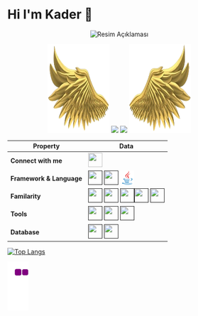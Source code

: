 # Hi I'm Kader 👋


<p align="center">
  <img src="https://media.tenor.com/knLw-Jlx8voAAAAC/welcome-to-my-profile-welcome.gif" alt="Resim Açıklaması" width="1000">
</p>

<p align="center">
  <img height="200" width="140"src="https://raw.githubusercontent.com/muhiqsimui/muhiqsimui/main/assets/left.png"  />
  <source  srcset=" ">
  <img height="190" src="https://github-readme-stats.vercel.app/api?username=tutunamayanlar2021&show_icons=true&theme=dark" />
  <img height="190"  src="https://github-readme-stats.vercel.app/api/top-langs/?username=tutunamayanlar2021&show_icons=true&theme=dark&langs_count=6" 
  <source  srcset=" ">
  <img height="200" width="140" src="https://raw.githubusercontent.com/muhiqsimui/muhiqsimui/main/assets/right.png" height="190" />
</p>


| Property  |   Data    |
| --------- | --------- |
| **Connect with me**   |   [<img height="32" width="32" src="https://cdn-icons-png.flaticon.com/512/174/174857.png">](https://www.linkedin.com/in/kader-oral-4464331a5)|
| **Framework & Language**  | [<img height="32" width="32" src="https://cdn.simpleicons.org/swift">]() [<img height="32" width="32" src="https://cdn.simpleicons.org/flutter">]() [<img height="32" width="32" src="https://raw.githubusercontent.com/devicons/devicon/master/icons/java/java-original.svg">]()|
| **Familarity**    | [<img height="32" width="32" src="https://cdn.simpleicons.org/python">]() [<img height="32" width="32" src="https://cdn.simpleicons.org/csharp">]() [<img height="32" width="32" src="https://cdn.simpleicons.org/c++">]()[<img height="32" width="32" src="https://cdn.simpleicons.org/selenium">]() [<img height="32" width="32" src="https://cdn.simpleicons.org/postgresql">]()   |
|  **Tools**    | [<img height="32" width="32" src="https://cdn.simpleicons.org/xcode">]() [<img height="32" width="32" src="https://cdn.simpleicons.org/visualstudiocode">]() [<img height="32" width="32" src="https://cdn.simpleicons.org/androidstudio">]()   |
|  **Database**    | [<img height="32" width="32" src="https://cdn.simpleicons.org/firebase">]() [<img height="32" width="32" src="https://cdn.simpleicons.org/sqlite">]()|

[![Top Langs](https://github-readme-stats.vercel.app/api/top-langs/?username=tutunamayanlar2021&layout=pie&theme=dark)](https://github.com/tutunamayanlar2021/github-readme-stats)



![snake gif](https://github.com/tutunamayanlar2021/tutunamayanlar2021/blob/output/github-contribution-grid-snake.gif)

